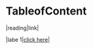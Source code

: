 # TableofContent

|reading|link|

|labe 1|[click here](https://github.com/AhmadAbuZeid1997/reading-note/blob/main/README.md)|
